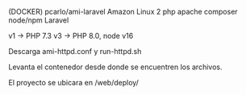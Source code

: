 (DOCKER) pcarlo/ami-laravel
Amazon Linux 2 php apache composer node/npm Laravel

v1 -> PHP 7.3
v3 -> PHP 8.0, node v16

Descarga ami-httpd.conf y run-httpd.sh

Levanta el contenedor desde donde se encuentren los archivos.

El proyecto se ubicara en /web/deploy/
